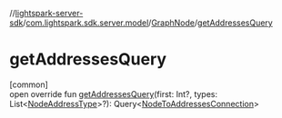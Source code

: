 //[lightspark-server-sdk](../../../index.md)/[com.lightspark.sdk.server.model](../index.md)/[GraphNode](index.md)/[getAddressesQuery](get-addresses-query.md)

# getAddressesQuery

[common]\
open override fun [getAddressesQuery](get-addresses-query.md)(first: Int?, types: List&lt;[NodeAddressType](../-node-address-type/index.md)&gt;?): Query&lt;[NodeToAddressesConnection](../-node-to-addresses-connection/index.md)&gt;
